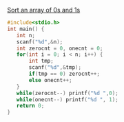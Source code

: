  [Sort an array of 0s and 1s](https://thecodemind.io/app/discription.php?pageCategory=c3pzTm1NaHFsYWVCeFpGMVpkTDloZz09&Tid=eDdqYzJidml5cGFLMEhQNThJMHowdz09&Pid=Wm5jT3h4b1Z3bVh4YVg2bU5xN2M1UT09&Course=bCt3WlAvSHJ0UFZNQ1lYanRHWm5lQT09&Technology=VytvRXpaWXBDM1pCeDVxWTd6QkQzZz09&Topic=SXVxYURxU2Y1N2VDd2E3d1hpVExMZz09)
 
 ```c
 #include<stdio.h>
int main() {
    int n;
    scanf("%d",&n);
    int zerocnt = 0, onecnt = 0;
    for(int i = 0; i < n; i++) {
        int tmp; 
        scanf("%d",&tmp);
        if(tmp == 0) zerocnt++;
        else onecnt++;
    }
    while(zerocnt--) printf("%d ",0);
    while(onecnt--) printf("%d ", 1);
    return 0;
}
```
